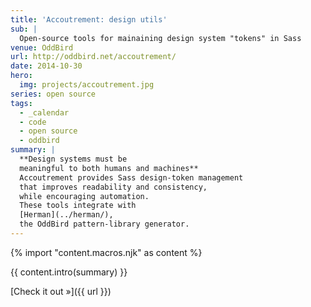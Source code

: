 ```yaml
---
title: 'Accoutrement: design utils'
sub: |
  Open-source tools for mainaining design system "tokens" in Sass
venue: OddBird
url: http://oddbird.net/accoutrement/
date: 2014-10-30
hero:
  img: projects/accoutrement.jpg
series: open source
tags:
  - _calendar
  - code
  - open source
  - oddbird
summary: |
  **Design systems must be
  meaningful to both humans and machines**
  Accoutrement provides Sass design-token management
  that improves readability and consistency,
  while encouraging automation.
  These tools integrate with
  [Herman](../herman/),
  the OddBird pattern-library generator.
---
```


{% import "content.macros.njk" as content %}

{{ content.intro(summary) }}

[Check it out »]({{ url }})
